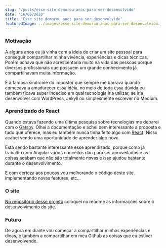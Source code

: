 ```yaml
---
slug: '/posts/esse-site-demorou-anos-para-ser-desenvolvido'
date: '16/05/2020'
title: 'Esse site demorou anos para ser desenvolvido'
featuredImage: ../images/esse-site-demorou-anos-para-ser-desenvolvido.jpg
---
```


### Motivação

A alguns anos eu já vinha com a ideia de criar um site pessoal para conseguir compartilhar minha vivência, experiências e dicas técnicas. Porém achava que não acrescentaria muito na vida das pessoas porque diversos profissionais que possuem um grande conhecimento já compartilhavam muita informação.

É a famosa síndrome do impostor que sempre me barrava quando começava a amadurecer essa idéia, no meio de toda essa dúvida eu também ficava super indeciso em qual tecnologia iria utilizar, se iria desenvolver com WordPress, Jekyll ou simplesmente escrever no Medium.

### Aprendizado do React

Quando estava fazendo uma última pesquisa sobre tecnologias me deparei com o [Gatsby](https://www.gatsbyjs.org/). Olhei a documentação e achei bem interessante a proposta e tudo que oferece, mas eu também nunca tinha feito algo com [React](https://pt-br.reactjs.org/). Nisso acabei vendo uma oportunidade de aprender algo novo.

Está sendo bastante interessante esse aprendizado, porque como já trabalho com Angular vários conceitos dão para ser aproveitados e as coisas acabam que não são totalmente novas e isso ajudou bastante durante o desenvolvimento.

E com certeza aos poucos vou melhorando o código deste site, implementando novas features, etc...

### O site

[No repositório desse projeto](https://github.com/italogois/italogois.com) coloquei no readme as informações sobre o desenvolvimento do site.

### Futuro

De agora em diante vou começar a compartilhar minhas experiências e dicas, e também a compartilhar em meu Github as coisas que eu estiver desenvolvendo.
